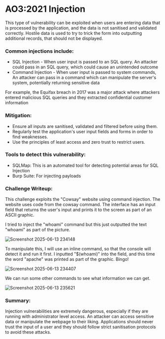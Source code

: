 # AO3:2021 Injection
This type of vulnerability can be exploited when users are entering data that is processed by the application, and the data is not sanitised and validated correctly. 
Hostile data is used to try to trick the form into outputting additional records, that should not be displayed.

### Common injections include:
- SQL Injection - When user input is passed to an SQL query. An attacker could pass in an SQL query, which could cause an unintended outcome
- Command Injection - When user input is passed to system commands, An attacker can pass in a command which can manipulate the server's system, potentially returning sensitive data

For example, the Equifax breach in 2017 was a major attack where attackers entered malicious SQL queries and they extracted confidential customer information

### Mitigation:

- Ensure all inputs are sanitised, validated and filtered before using them.
- Regularly test the application's user input fields and forms in order to find weaknesses.
- Use the principles of least access and zero trust to restrict users.

### Tools to detect this vulnerability:
- SQLMap: This is an automated tool for detecting potential areas for SQL Injection
- Burp Suite: For injecting payloads

### Challenge Writeup:

This challenge exploits the "Cowsay" website using command injection. The website uses code from the cowsay command. The interface has an input field that returns the user's input and prints it to the screen as part of an ASCII graphic. 

I tried to inject the "whoami" command but this just outputted the text "whoami" as part of the picture. 


![Screenshot 2025-06-13 234148](https://github.com/user-attachments/assets/d4f21635-15cf-44c6-8aec-686d54d726d1)

To manipulate this, I will use an inline command, so that the console will detect it and run it first. I inputted "$(whoami)" into the field, and this time the word "apache" was printed as part of the graphic. Bingo!

![Screenshot 2025-06-13 234407](https://github.com/user-attachments/assets/f5d4cf35-dc97-449f-a97d-398c5896bf5b)

We can run some other commands to see what information we can get. 

![Screenshot 2025-06-13 235621](https://github.com/user-attachments/assets/9950f164-5402-4cc5-944e-ac9c60728b6d)


### Summary:
Injection vulnerabilities are extremely dangerous, especially if they are running with administrator level access. An attacker can access sensitive data or manipulate the webpage to their liking. Applications should never trust the input of a user and they should follow strict sanitisation protocols to avoid these attacks. 
